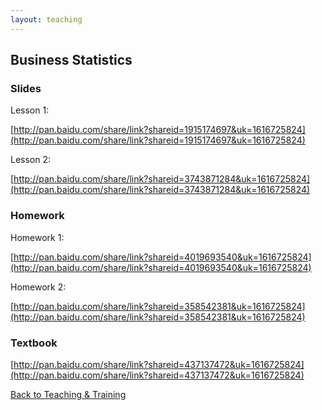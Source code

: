 ```yaml
---
layout: teaching
---
```


## Business Statistics

### Slides

Lesson 1:

[http://pan.baidu.com/share/link?shareid=1915174697&uk=1616725824](http://pan.baidu.com/share/link?shareid=1915174697&uk=1616725824)

Lesson 2:

[http://pan.baidu.com/share/link?shareid=3743871284&uk=1616725824](http://pan.baidu.com/share/link?shareid=3743871284&uk=1616725824)

### Homework

Homework 1:

[http://pan.baidu.com/share/link?shareid=4019693540&uk=1616725824](http://pan.baidu.com/share/link?shareid=4019693540&uk=1616725824)

Homework 2:

[http://pan.baidu.com/share/link?shareid=358542381&uk=1616725824](http://pan.baidu.com/share/link?shareid=358542381&uk=1616725824)

### Textbook

[http://pan.baidu.com/share/link?shareid=437137472&uk=1616725824](http://pan.baidu.com/share/link?shareid=437137472&uk=1616725824)

<a class="btn btn-default" type="button" href="/teaching-and-training/">Back to Teaching & Training</a>
